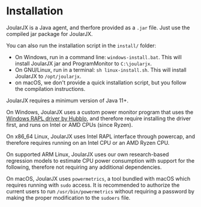 # Installation

JoularJX is a Java agent, and therfore provided as a ```.jar``` file.
Just use the compiled jar package for JoularJX.

You can also run the installation script in the ```install/``` folder:
- On Windows, run in a command line: ```windows-install.bat```. This will install JoularJX jar and ProgramMonitor to ```C:\joularjx```.
- On GNU/Linux, run in a terminal: ```sh linux-install.sh```. This will install JoularJX to ```/opt/joularjx```.
- on macOS, we don't provide a quick installation script, but you follow the compilation instructions.

JoularJX requires a minimum version of Java 11+.

On Windows, JoularJX uses a custom power monitor program that uses the [Windows RAPL driver by Hubblo](https://github.com/hubblo-org/windows-rapl-driver), and therefore require installing the driver first, and runs on Intel or AMD CPUs (since Ryzen).

On x86_64 Linux, JoularJX uses Intel RAPL interface through powercap, and therefore requires running on an Intel CPU or an AMD Ryzen CPU.

On supported ARM Linux, JoularJX uses our own research-based regression models to estimate CPU power consumption with support for the following, therefore not requiring any additional dependencies.

On macOS, JoularJX uses `powermetrics`, a tool bundled with macOS which requires running with `sudo` access.
It is recommended to authorize the current users to run `/usr/bin/powermetrics` without requiring a password by making the proper modification to the `sudoers` file.